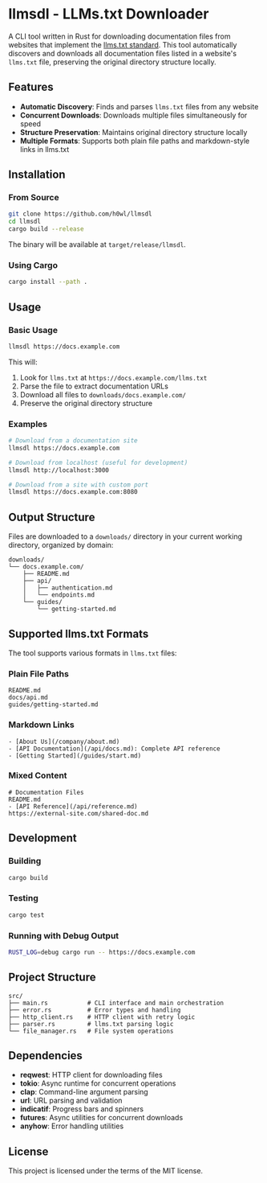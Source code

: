 # llmsdl - LLMs.txt Downloader

A CLI tool written in Rust for downloading documentation files from websites that implement the [llms.txt standard](https://llmstxt.org/). This tool automatically discovers and downloads all documentation files listed in a website's `llms.txt` file, preserving the original directory structure locally.

## Features

- **Automatic Discovery**: Finds and parses `llms.txt` files from any website
- **Concurrent Downloads**: Downloads multiple files simultaneously for speed
- **Structure Preservation**: Maintains original directory structure locally
- **Multiple Formats**: Supports both plain file paths and markdown-style links in llms.txt

## Installation

### From Source

```bash
git clone https://github.com/h0wl/llmsdl
cd llmsdl
cargo build --release
```

The binary will be available at `target/release/llmsdl`.

### Using Cargo

```bash
cargo install --path .
```

## Usage

### Basic Usage

```bash
llmsdl https://docs.example.com
```

This will:

1. Look for `llms.txt` at `https://docs.example.com/llms.txt`
2. Parse the file to extract documentation URLs
3. Download all files to `downloads/docs.example.com/`
4. Preserve the original directory structure

### Examples

```bash
# Download from a documentation site
llmsdl https://docs.example.com

# Download from localhost (useful for development)
llmsdl http://localhost:3000

# Download from a site with custom port
llmsdl https://docs.example.com:8080
```

## Output Structure

Files are downloaded to a `downloads/` directory in your current working directory, organized by domain:

```
downloads/
└── docs.example.com/
    ├── README.md
    ├── api/
    │   ├── authentication.md
    │   └── endpoints.md
    └── guides/
        └── getting-started.md
```

## Supported llms.txt Formats

The tool supports various formats in `llms.txt` files:

### Plain File Paths

```
README.md
docs/api.md
guides/getting-started.md
```

### Markdown Links

```
- [About Us](/company/about.md)
- [API Documentation](/api/docs.md): Complete API reference
- [Getting Started](/guides/start.md)
```

### Mixed Content

```
# Documentation Files
README.md
- [API Reference](/api/reference.md)
https://external-site.com/shared-doc.md
```

## Development

### Building

```bash
cargo build
```

### Testing

```bash
cargo test
```

### Running with Debug Output

```bash
RUST_LOG=debug cargo run -- https://docs.example.com
```

## Project Structure

```
src/
├── main.rs           # CLI interface and main orchestration
├── error.rs          # Error types and handling
├── http_client.rs    # HTTP client with retry logic
├── parser.rs         # llms.txt parsing logic
└── file_manager.rs   # File system operations
```

## Dependencies

- **reqwest**: HTTP client for downloading files
- **tokio**: Async runtime for concurrent operations
- **clap**: Command-line argument parsing
- **url**: URL parsing and validation
- **indicatif**: Progress bars and spinners
- **futures**: Async utilities for concurrent downloads
- **anyhow**: Error handling utilities

## License

This project is licensed under the terms of the MIT license.
